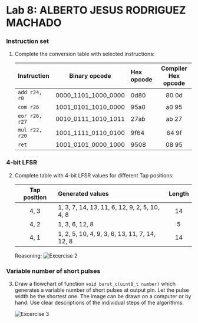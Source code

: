 # Lab 8: ALBERTO JESUS RODRIGUEZ MACHADO

### Instruction set

1. Complete the conversion table with selected instructions:

   | **Instruction** | **Binary opcode** | **Hex opcode** | **Compiler Hex opcode** |
   | :-- | :-: | :-- | :-: |
   | `add r24, r0` | 0000_1101_1000_0000 | 0d80 | 80 0d |
   | `com r26` | 1001_0101_1010_0000 | 95a0 | a0 95 |
   | `eor r26, r27` | 0010_0111_1010_1011 | 27ab | ab 27 |
   | `mul r22, r20` | 1001_1111_0110_0100 | 9f64 | 64 9f |
   | `ret` | 1001_0101_0000_1000 | 9508 | 08 95 |

### 4-bit LFSR

2. Complete table with 4-bit LFSR values for different Tap positions:

   | **Tap position** | **Generated values** | **Length** |
   | :-: | :-- | :-: |
   | 4, 3 | 1, 3, 7, 14, 13, 11, 6, 12, 9, 2, 5, 10, 4, 8 | 14 |
   | 4, 2 | 1, 3, 6, 12, 8 | 5 |
   | 4, 1 | 1, 2, 5, 10, 4, 9, 3, 6, 13, 11, 7, 14, 12, 8 | 14 |
   
   Reasoning:
   ![Excercise 2](https://user-images.githubusercontent.com/114478211/203179483-a5c454ab-aaa7-4a87-b07e-7be4eb3c89f2.jpg)

### Variable number of short pulses

3. Draw a flowchart of function `void burst_c(uint8_t number)` which generates a variable number of short pulses at output pin. Let the pulse width be the shortest one. The image can be drawn on a computer or by hand. Use clear descriptions of the individual steps of the algorithms.

   ![Excercise 3](https://user-images.githubusercontent.com/114478211/202927764-ae0c2cb7-afe9-4d1c-a1bb-6ee14dab3648.jpg)



